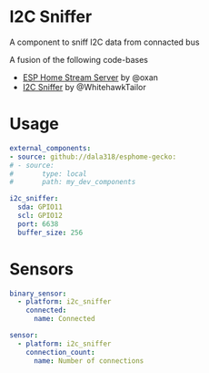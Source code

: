 # I2C Sniffer
A component to sniff I2C data from connacted bus

A fusion of the following code-bases

* [ESP Home Stream Server](https://github.com/oxan/esphome-stream-server) by @oxan
* [I2C Sniffer](https://github.com/WhitehawkTailor/I2C-sniffer) by @WhitehawkTailor

# Usage

```yaml
external_components:
- source: github://dala318/esphome-gecko:
# - source:
#       type: local
#       path: my_dev_components

i2c_sniffer:
  sda: GPIO11
  scl: GPIO12
  port: 6638
  buffer_size: 256
```

# Sensors

```yaml
binary_sensor:
  - platform: i2c_sniffer
    connected:
      name: Connected

sensor:
  - platform: i2c_sniffer
    connection_count:
      name: Number of connections
```